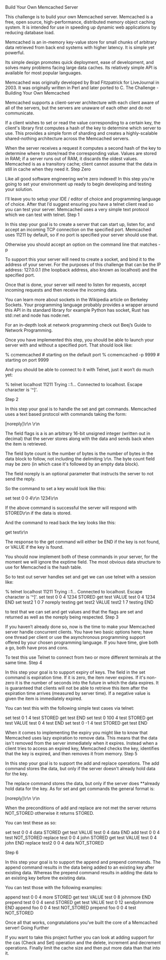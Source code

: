 Build Your Own Memcached Server

This challenge is to build your own Memcached server. Memcached is a free, open source, high-performance, distributed memory object caching system. It is intended for use in speeding up dynamic web applications by reducing database load.

Memcached is an in-memory key-value store for small chunks of arbitrary data retrieved from back end systems with higher latency. It is simple yet powerful.

Its simple design promotes quick deployment, ease of development, and solves many problems facing large data caches. Its relatively simple API is available for most popular languages.

Memcached was originally developed by Brad Fitzpatrick for LiveJournal in 2003. It was originally written in Perl and later ported to C.
The Challenge - Building Your Own Memcached

Memcached supports a client-server architecture with each client aware of all of the servers, but the servers are unaware of each other and do not communicate.

If a client wishes to set or read the value corresponding to a certain key, the client's library first computes a hash of the key to determine which server to use. This provides a simple form of sharding and creates a highly-scalable shared-nothing architecture across the Memcached servers.

When the server receives a request it computes a second hash of the key to determine where to store/read the corresponding value. Values are stored in RAM; if a server runs out of RAM, it discards the oldest values. Memcached is as a transitory cache; client cannot assume that the data in still in cache when they need it.
Step Zero

Like all good software engineering we’re zero indexed! In this step you’re going to set your environment up ready to begin developing and testing your solution.

I’ll leave you to setup your IDE / editor of choice and programming language of choice. After that I’d suggest ensuring you have a telnet client read so you can test your server. Memcached uses a very simple text protocol which we can test with telnet.
Step 1

In this step your goal is to create a server that can start up, listen for, and accept an incoming TCP connection on the specified port. Memcached uses 11211 by default, so if no port is specified your server should use that.

Otherwise you should accept an option on the command line that matches -p <port number>

To support this your server will need to create a socket, and bind it to the address of your server. For the purposes of this challenge that can be the IP address: 127.0.0.1 (the loopback address, also known as localhost) and the specified port.

Once that is done, your server will need to listen for requests, accept incoming requests and then receive the incoming data.

You can learn more about sockets in the Wikipedia article on Berkeley Sockets. Your programming language probably provides a wrapper around this API in its standard library for example Python has socket, Rust has std::net and node has node:net.

For an in-depth look at network programming check out Beej’s Guide to Network Programming.

Once you have implemented this step, you should be able to launch your server with and without a specified port. That should look like:

% ccmemcached # starting on the default port
% ccmemcached -p 9999 # starting on port 9999

And you should be able to connect to it with Telnet, just it won’t do much yet:

% telnet localhost 11211
Trying ::1...
Connected to localhost.
Escape character is '^]'.

Step 2

In this step your goal is to handle the set and get commands. Memcached uses a text based protocol with commands taking the form:

<command name> <key> <flags> <exptime> <byte count> [noreply]\r\n
<data block>\r\n

The field flags is a is an arbitrary 16-bit unsigned integer (written out in decimal) that the server stores along with the data and sends back when the item is retrieved.

The field byte count is the number of bytes is the number of bytes in the data block to follow, not including the delimiting \r\n. The byte count field may be zero (in which case it's followed by an empty data block).

The field noreply is an optional parameter that instructs the server to not send the reply.

So the command to set a key would look like this:

set test 0 0 4\r\n
1234\r\n

If the above command is successful the server will respond with STORED\r\n if the data is stored.

And the command to read back the key looks like this:

get test\r\n

The response to the get command will either be END if the key is not found, or VALUE <data block> <flags> <byte count> if the key is found.

You should now implement both of these commands in your server, for the moment we will ignore the exptime field. The most obvious data structure to use for Memcached is the hash table.

So to test out server handles set and get we can use telnet with a session like:

% telnet localhost 11211
Trying ::1...
Connected to localhost.
Escape character is '^]'.
set test 0 0 4
1234
STORED
get test
VALUE test 0 4
1234
END
set test2 1 0 7 noreply
testing
get test2
VALUE test2 1 7
testing
END

to test that we can set and get values and that the flags are set and returned as well as the noreply being respected.
Step 3

If you haven’t already done so, now is the time to make your Memcached server handle concurrent clients. You have two basic options here; have one thread per client or use the asynchronous programming support offered by your chosen programming language. If you have time, give both a go, both have pros and cons.

To test this use Telnet to connect from two or more different terminals at the same time.
Step 4

In this step your goal is to support expiry of keys. The field <exptime> in the set command is expiration time. If it is zero, the item never expires. If it's non-zero it is the number of seconds into the future in which the data expires. It is guaranteed that clients will not be able to retrieve this item after the expiration time arrives (measured by server time). If a negative value is given the item is immediately expired.

You can test this with the following simple test cases via telnet:

set test 0 1 4
test
STORED
get test
END
set test 0 100 4
test
STORED
get test
VALUE test 0 4
test
END
set test 0 -1 4
test
STORED
get test
END

When it comes to implementing the expiry you might like to know that Memcached uses lazy expiration to remove data. This means that the data isn't removed from the server immediately when it expires. Instead when a client tries to access an expired key, Memcached checks the key, identifies that the key is expired, and then removes it from memory.
Step 5

In this step your goal is to support the add and replace operations. The add command stores the data, but only if the server doesn't already hold data for the key.

The replace command stores the data, but only if the server does **already hold data for the key. As for set and get commands the general format is:

<command name> <key> <flags> <exptime> <byte cound> [noreply]\r\n
<data block>\r\n

When the preconditions of add and replace are not met the server returns NOT_STORED otherwise it returns STORED.

You can test these as so:

set test 0 0 4
data
STORED
get test
VALUE test 0 4
data
END
add test 0 0 4
test
NOT_STORED
replace test 0 0 4
john
STORED
get test
VALUE test 0 4
john
END
replace test2 0 0 4
data
NOT_STORED

Step 6

In this step your goal is to support the append and prepend commands. The append command results in the data being added to an existing key after existing data. Whereas the prepend command results in adding the data to an existing key before the existing data.

You can test those with the following examples:

append test 0 0 4
more
STORED
get test
VALUE test 0 8
johnmore
END
prepend test 0 0 4
send
STORED
get test
VALUE test 0 12
sendjohnmore
END
append foo 0 0 4
test
NOT_STORED
prepend foo 0 0 4
test
NOT_STORED

Once all that works, congratulations you’ve built the core of a Memcached server!
Going Further

If you want to take this project further you can look at adding support for the cas (Check and Set) operation and the delete, increment and decrement operations. Finally limit the cache size and then put more data than that into it.

